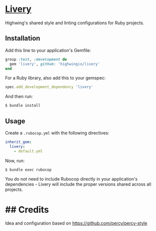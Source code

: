 # [Livery](https://en.wikipedia.org/wiki/Aircraft_livery)

Highwing's shared style and linting configurations for Ruby projects.

## Installation

Add this line to your application's Gemfile:

```ruby
group :test, :development do
  gem 'livery', github: 'highwingio/livery'
end
```

For a Ruby library, also add this to your gemspec:

```ruby
spec.add_development_dependency 'livery'
```

And then run:

```bash
$ bundle install
```

## Usage

Create a `.rubocop.yml` with the following directives:

```yaml
inherit_gem:
  livery:
    - default.yml
```

Now, run:

```bash
$ bundle exec rubocop
```

You do not need to include Rubocop directly in your application's dependencies - Livery will include the proper versions shared across all projects.

# ## Credits
Idea and configuration based on https://github.com/percy/percy-style
